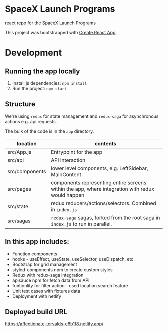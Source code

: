 # SpaceX Launch Programs

react repo for the SpaceX Launch Programs

This project was bootstrapped with [Create React App](https://github.com/facebook/create-react-app).

# Development

## Running the app locally

1. Install js dependencies: `npm install`
2. Run the project: `npm start`

## Structure

We're using `redux` for state management and `redux-saga` for asynchronous actions e.g. api requests.

The bulk of the code is in the `app` directory.

| location       | contents                                                                                         |
| -------------- | ------------------------------------------------------------------------------------------------ |
| src/App.js     | Entrypoint for the app                                                                           |
| src/api        | API interaction                                                                                  |
| src/components | lower level components, e.g. LeftSidebar, MainContent                                            |
| src/pages      | components representing entire screens within the app, where integration with redux would happen |
| src/state      | redux reducers/actions/selectors. Combined in `index.js`                                         |
| src/sagas      | `redux-saga` sagas, forked from the root saga in `index.js` to run in parallel.                  |

## In this app includes:

- Function components
- hooks - useEffect, useState, useSelector, useDispatch, etc.
- Bootstrap for grid management
- styled-components npm to create custom styles
- Redux with redux-saga integration
- apisauce npm for fetch data from API
- funtionlity for filter action - used location.search feature
- Unit test cases with fixtures data
- Deployment with netlify

## Deployed build URL

https://affectionate-torvalds-e6b1f8.netlify.app/
